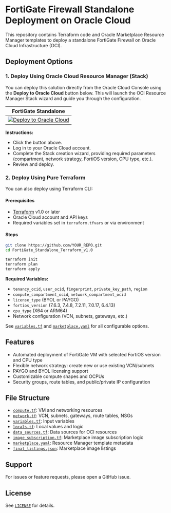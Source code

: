 # FortiGate Firewall Standalone Deployment on Oracle Cloud

This repository contains Terraform code and Oracle Marketplace Resource Manager templates to deploy a standalone FortiGate Firewall on Oracle Cloud Infrastructure (OCI).

## Deployment Options

### 1. Deploy Using Oracle Cloud Resource Manager (Stack)

You can deploy this solution directly from the Oracle Cloud Console using the **Deploy to Oracle Cloud** button below. This will launch the OCI Resource Manager Stack wizard and guide you through the configuration.

|FortiGate Standalone|
|:-:|
|[![Deploy to Oracle Cloud](https://oci-resourcemanager-plugin.plugins.oci.oraclecloud.com/latest/deploy-to-oracle-cloud.svg)](https://cloud.oracle.com/resourcemanager/stacks/create?zipUrl=https://github.com/40net-cloud/fortinet-oci-solutions/releases/download/fgtstandalone/FortiGate_Standalone_Terraform_v1.0.zip)|

**Instructions:**
- Click the button above.
- Log in to your Oracle Cloud account.
- Complete the Stack creation wizard, providing required parameters (compartment, network strategy, FortiOS version, CPU type, etc.).
- Review and deploy.

### 2. Deploy Using Pure Terraform

You can also deploy using Terraform CLI:

#### Prerequisites
- [Terraform](https://www.terraform.io/downloads.html) v1.0 or later
- Oracle Cloud account and API keys
- Required variables set in `terraform.tfvars` or via environment

#### Steps

```sh
git clone https://github.com/YOUR_REPO.git
cd FortiGate_Standalone_Terraform_v1.0

terraform init
terraform plan
terraform apply
```

**Required Variables:**
- `tenancy_ocid`, `user_ocid`, `fingerprint`, `private_key_path`, `region`
- `compute_compartment_ocid`, `network_compartment_ocid`
- `license_type` (BYOL or PAYGO)
- `fortios_version` (7.6.3, 7.4.8, 7.2.11, 7.0.17, 6.4.13)
- `cpu_type` (X64 or ARM64)
- Network configuration (VCN, subnets, gateways, etc.)

See [`variables.tf`](/FortiGate/Standalone/terraform/variables.tf) and [`marketplace.yaml`](/FortiGate/Standalone/terraform/marketplace.yaml) for all configurable options.

## Features

- Automated deployment of FortiGate VM with selected FortiOS version and CPU type
- Flexible network strategy: create new or use existing VCN/subnets
- PAYGO and BYOL licensing support
- Customizable compute shapes and OCPUs
- Security groups, route tables, and public/private IP configuration

## File Structure

- [`compute.tf`](/FortiGate/Standalone/terraform/compute.tf): VM and networking resources
- [`network.tf`](/FortiGate/Standalone/terraform/network.tf): VCN, subnets, gateways, route tables, NSGs
- [`variables.tf`](/FortiGate/Standalone/terraform/variables.tf): Input variables
- [`locals.tf`](/FortiGate/Standalone/terraform/locals.tf): Local values and logic
- [`data_sources.tf`](/FortiGate/Standalone/terraform/data_sources.tf): Data sources for OCI resources
- [`image_subscription.tf`](/FortiGate/Standalone/terraform/image_subscription.tf): Marketplace image subscription logic
- [`marketplace.yaml`](/FortiGate/Standalone/terraform/marketplace.yaml): Resource Manager template metadata
- [`final_listings.json`](/FortiGate/Standalone/terraform/final_listings.json): Marketplace image listings

## Support

For issues or feature requests, please open a GitHub issue.

## License

See [`LICENSE`](LICENSE) for details.
